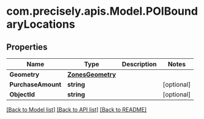 
# com.precisely.apis.Model.POIBoundaryLocations

## Properties

Name | Type | Description | Notes
------------ | ------------- | ------------- | -------------
**Geometry** | [**ZonesGeometry**](ZonesGeometry.md) |  | 
**PurchaseAmount** | **string** |  | [optional] 
**ObjectId** | **string** |  | [optional] 

[[Back to Model list]](../README.md#documentation-for-models)
[[Back to API list]](../README.md#documentation-for-api-endpoints)
[[Back to README]](../README.md)


